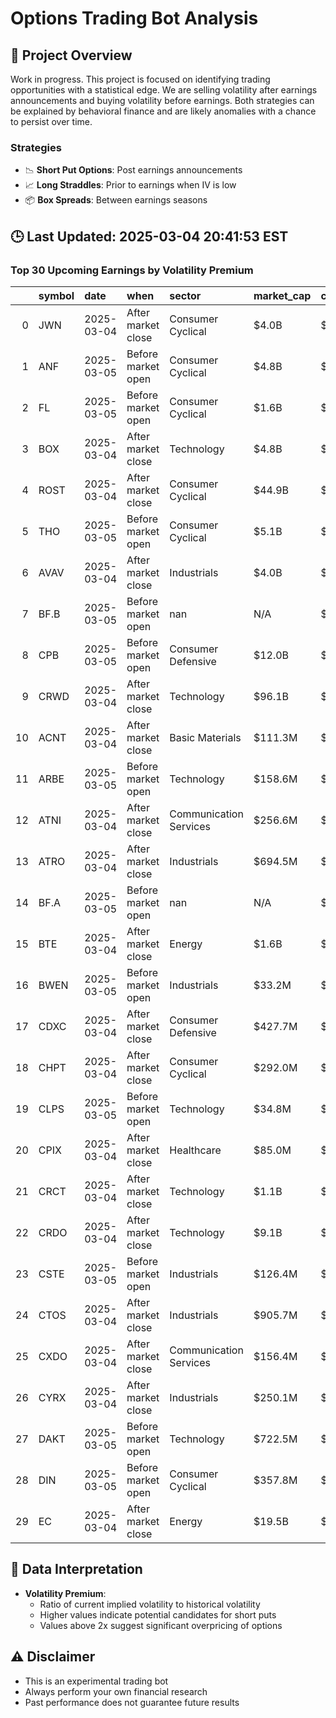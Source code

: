 # Options Trading Bot Analysis

## 🚀 Project Overview
Work in progress. This project is focused on identifying trading opportunities with a statistical edge.
We are selling volatility after earnings announcements and buying volatility before earnings.
Both strategies can be explained by behavioral finance and are likely anomalies with a chance to persist over time.

### Strategies
- 📉 **Short Put Options**: Post earnings announcements
- 📈 **Long Straddles**: Prior to earnings when IV is low
- 📦 **Box Spreads**: Between earnings seasons

## 🕒 Last Updated: 2025-03-04 20:41:53 EST

### Top 30 Upcoming Earnings by Volatility Premium

|    | symbol   | date       | when               | sector                 | market_cap   | close   | hv_current   | iv_current   | vol_premium   |
|---:|:---------|:-----------|:-------------------|:-----------------------|:-------------|:--------|:-------------|:-------------|:--------------|
|  0 | JWN      | 2025-03-04 | After market close | Consumer Cyclical      | $4.0B        | $24.24  | 2.90%        | 10.93%       | 3.77x         |
|  1 | ANF      | 2025-03-05 | Before market open | Consumer Cyclical      | $4.8B        | $96.71  | 36.30%       | 78.41%       | 2.16x         |
|  2 | FL       | 2025-03-05 | Before market open | Consumer Cyclical      | $1.6B        | $17.88  | 40.45%       | 82.83%       | 2.05x         |
|  3 | BOX      | 2025-03-04 | After market close | Technology             | $4.8B        | $32.76  | 21.50%       | 43.99%       | 2.05x         |
|  4 | ROST     | 2025-03-04 | After market close | Consumer Cyclical      | $44.9B       | $136.81 | 19.73%       | 38.80%       | 1.97x         |
|  5 | THO      | 2025-03-05 | Before market open | Consumer Cyclical      | $5.1B        | $99.71  | 28.88%       | 52.38%       | 1.81x         |
|  6 | AVAV     | 2025-03-04 | After market close | Industrials            | $4.0B        | $142.63 | 47.93%       | 70.58%       | 1.47x         |
|  7 | BF.B     | 2025-03-05 | Before market open | nan                    | N/A          | $nan    | 27.81%       | 40.91%       | 1.47x         |
|  8 | CPB      | 2025-03-05 | Before market open | Consumer Defensive     | $12.0B       | $41.29  | 27.02%       | 33.69%       | 1.25x         |
|  9 | CRWD     | 2025-03-04 | After market close | Technology             | $96.1B       | $382.73 | 47.95%       | 58.65%       | 1.22x         |
| 10 | ACNT     | 2025-03-04 | After market close | Basic Materials        | $111.3M      | $11.07  | nan%         | nan%         | nanx          |
| 11 | ARBE     | 2025-03-05 | Before market open | Technology             | $158.6M      | $1.71   | nan%         | nan%         | nanx          |
| 12 | ATNI     | 2025-03-04 | After market close | Communication Services | $256.6M      | $16.66  | nan%         | nan%         | nanx          |
| 13 | ATRO     | 2025-03-04 | After market close | Industrials            | $694.5M      | $19.96  | nan%         | nan%         | nanx          |
| 14 | BF.A     | 2025-03-05 | Before market open | nan                    | N/A          | $nan    | nan%         | nan%         | nanx          |
| 15 | BTE      | 2025-03-04 | After market close | Energy                 | $1.6B        | $2.08   | nan%         | nan%         | nanx          |
| 16 | BWEN     | 2025-03-05 | Before market open | Industrials            | $33.2M       | $1.50   | nan%         | nan%         | nanx          |
| 17 | CDXC     | 2025-03-04 | After market close | Consumer Defensive     | $427.7M      | $5.50   | nan%         | nan%         | nanx          |
| 18 | CHPT     | 2025-03-04 | After market close | Consumer Cyclical      | $292.0M      | $0.60   | nan%         | nan%         | nanx          |
| 19 | CLPS     | 2025-03-05 | Before market open | Technology             | $34.8M       | $1.12   | nan%         | nan%         | nanx          |
| 20 | CPIX     | 2025-03-04 | After market close | Healthcare             | $85.0M       | $5.14   | nan%         | nan%         | nanx          |
| 21 | CRCT     | 2025-03-04 | After market close | Technology             | $1.1B        | $5.44   | nan%         | nan%         | nanx          |
| 22 | CRDO     | 2025-03-04 | After market close | Technology             | $9.1B        | $50.42  | nan%         | nan%         | nanx          |
| 23 | CSTE     | 2025-03-05 | Before market open | Industrials            | $126.4M      | $3.65   | nan%         | nan%         | nanx          |
| 24 | CTOS     | 2025-03-04 | After market close | Industrials            | $905.7M      | $4.14   | nan%         | nan%         | nanx          |
| 25 | CXDO     | 2025-03-04 | After market close | Communication Services | $156.4M      | $5.91   | nan%         | nan%         | nanx          |
| 26 | CYRX     | 2025-03-04 | After market close | Industrials            | $250.1M      | $4.79   | nan%         | nan%         | nanx          |
| 27 | DAKT     | 2025-03-05 | Before market open | Technology             | $722.5M      | $14.60  | nan%         | nan%         | nanx          |
| 28 | DIN      | 2025-03-05 | Before market open | Consumer Cyclical      | $357.8M      | $23.98  | nan%         | nan%         | nanx          |
| 29 | EC       | 2025-03-04 | After market close | Energy                 | $19.5B       | $9.47   | nan%         | nan%         | nanx          |

## 📝 Data Interpretation

- **Volatility Premium**: 
  - Ratio of current implied volatility to historical volatility
  - Higher values indicate potential candidates for short puts
  - Values above 2x suggest significant overpricing of options

## ⚠️ Disclaimer
- This is an experimental trading bot
- Always perform your own financial research
- Past performance does not guarantee future results

